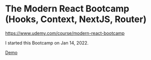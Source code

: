 # The Modern React Bootcamp (Hooks, Context, NextJS, Router)

https://www.udemy.com/course/modern-react-bootcamp

I started this Bootcamp on Jan 14, 2022.

[Demo](https://ssteigen.github.io/react-bootcamp/)